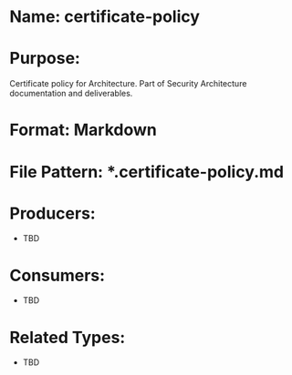 # Name: certificate-policy

# Purpose:
Certificate policy for Architecture. Part of Security Architecture documentation and deliverables.

# Format: Markdown

# File Pattern: *.certificate-policy.md

# Producers:
- TBD

# Consumers:
- TBD

# Related Types:
- TBD
